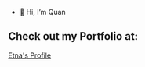 - 👋 Hi, I’m Quan

## Check out my Portfolio at:
[Etna's Profile](https://etna-portfolio.vercel.app/)
<!---
canconan123/canconan123 is a ✨ special ✨ repository because its `README.md` (this file) appears on your GitHub profile.
You can click the Preview link to take a look at your changes.
--->
